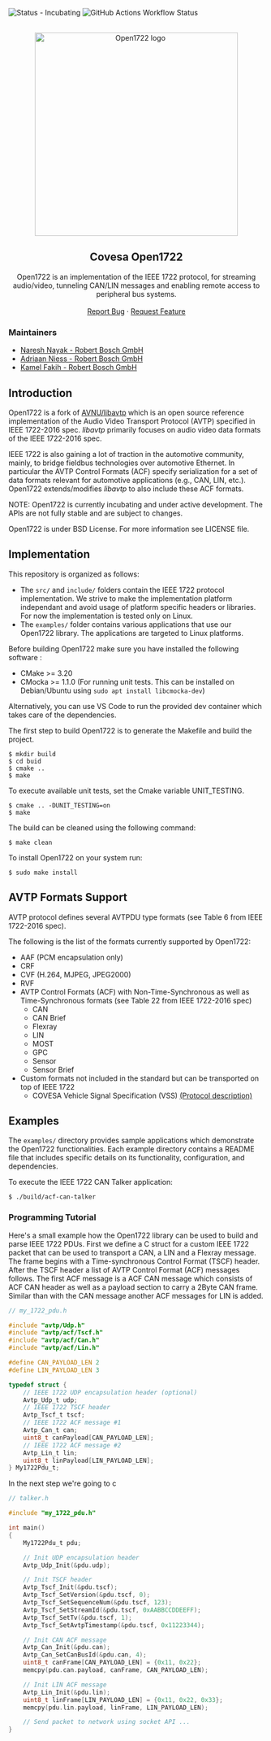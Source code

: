 ![Status - Incubating](https://img.shields.io/static/v1?label=Status&message=Incubating&color=FEFF3A&style=for-the-badge)
![GitHub Actions Workflow Status](https://img.shields.io/github/actions/workflow/status/COVESA/Open1722/build-all.yml?branch=main&style=for-the-badge)



<a name="readme-top"></a>

<!-- PROJECT LOGO -->
<br />
<div align="center">
  <a href="https://github.com/COVESA/Open1722">
    <img src="./logo/open1722logo.png" alt="Open1722 logo" width="400px">
  </a>

<h2 align="center">Covesa Open1722</h2>

  <p align="center">
    Open1722  is an implementation of the IEEE 1722 protocol, for streaming audio/video, tunneling CAN/LIN messages and enabling remote access to peripheral bus systems.
    <br />
    <br />
    <a href="https://github.com/COVESA/Open1722/issues">Report Bug</a>
    ·
    <a href="https://github.com/COVESA/Open1722/issues">Request Feature</a>
    </p>
</div>


### Maintainers

* [Naresh Nayak - Robert Bosch GmbH](https://github.com/nayakned)
* [Adriaan Niess - Robert Bosch GmbH](https://github.com/adriaan-niess)
* [Kamel Fakih - Robert Bosch GmbH](https://github.com/kamelfakihh/)

## Introduction

Open1722 is a fork of [AVNU/libavtp](https://github.com/Avnu/libavtp) which is an open source reference implementation of the Audio Video Transport Protocol (AVTP) specified in IEEE 1722-2016 spec. _libavtp_ primarily focuses on audio video data formats of the IEEE 1722-2016 spec.

IEEE 1722 is also gaining a lot of traction in the automotive community, mainly, to bridge fieldbus technologies over automotive Ethernet. In particular the AVTP Control Formats (ACF) specify serialization for a set of data formats relevant for automotive applications (e.g., CAN, LIN, etc.). Open1722 extends/modifies _libavtp_ to also include these ACF formats.

NOTE: Open1722 is currently incubating and under active development. The APIs are not fully stable and are subject to changes.

Open1722 is under BSD License. For more information see LICENSE file.

## Implementation

This repository is organized as follows:
- The `src/` and `include/` folders contain the IEEE 1722 protocol implementation. We strive to make the implementation platform independant and avoid usage of platform specific headers or libraries. For now the implementation is tested only on Linux.
- The `examples/` folder contains various applications that use our Open1722 library. The applications are targeted to Linux platforms.

Before building Open1722 make sure you have installed the following software :
* CMake >= 3.20
* CMocka >= 1.1.0 (For running unit tests. This can be installed on Debian/Ubuntu using ```sudo apt install libcmocka-dev```)

Alternatively, you can use VS Code to run the provided dev container which takes care of the dependencies.

The first step to build Open1722 is to generate the Makefile and build the project.
```
$ mkdir build
$ cd buid
$ cmake ..
$ make
```

To execute available unit tests, set the Cmake variable UNIT_TESTING.
```
$ cmake .. -DUNIT_TESTING=on
$ make
```

The build can be cleaned using the following command:
```
$ make clean
```

To install Open1722 on your system run:
```
$ sudo make install
```

## AVTP Formats Support

AVTP protocol defines several AVTPDU type formats (see Table 6 from IEEE 1722-2016 spec).

The following is the list of the formats currently supported by Open1722:
 - AAF (PCM encapsulation only)
 - CRF
 - CVF (H.264, MJPEG, JPEG2000)
 - RVF
 - AVTP Control Formats (ACF) with Non-Time-Synchronous as well as Time-Synchronous formats (see Table 22 from IEEE 1722-2016 spec)
    - CAN
    - CAN Brief
    - Flexray
    - LIN
    - MOST
    - GPC
    - Sensor
    - Sensor Brief
  - Custom formats not included in the standard but can be transported on top of IEEE 1722
    - COVESA Vehicle Signal Specification (VSS) [(Protocol description)](./examples/acf-vss/protocol_description/acf-vss.md)

## Examples

The `examples/` directory provides sample applications which demonstrate the Open1722 functionalities. Each example directory contains a README file that includes specific details on its functionality, configuration, and dependencies.

To execute the IEEE 1722 CAN Talker application:
```
$ ./build/acf-can-talker
```

### Programming Tutorial

Here's a small example how the Open1722 library can be used to build and parse IEEE 1722 PDUs. First we define a C struct for a custom IEEE 1722 packet that can be used to transport a CAN, a LIN and a Flexray message. The frame begins with a Time-synchronous Control Format (TSCF) header. After the TSCF header a list of AVTP Control Format (ACF) messages follows. The first ACF message is a ACF CAN message which consists of ACF CAN header as well as a payload section to carry a 2Byte CAN frame. Similar than with the CAN message another ACF messages for LIN is added.

``` C
// my_1722_pdu.h

#include "avtp/Udp.h"
#include "avtp/acf/Tscf.h"
#include "avtp/acf/Can.h"
#include "avtp/acf/Lin.h"

#define CAN_PAYLOAD_LEN 2
#define LIN_PAYLOAD_LEN 3

typedef struct {
    // IEEE 1722 UDP encapsulation header (optional)
    Avtp_Udp_t udp;
    // IEEE 1722 TSCF header
    Avtp_Tscf_t tscf;
    // IEEE 1722 ACF message #1
    Avtp_Can_t can;
    uint8_t canPayload[CAN_PAYLOAD_LEN];
    // IEEE 1722 ACF message #2
    Avtp_Lin_t lin;
    uint8_t linPayload[LIN_PAYLOAD_LEN];
} My1722Pdu_t;
```

In the next step we're going to c

``` C
// talker.h

#include "my_1722_pdu.h"

int main()
{
    My1722Pdu_t pdu;

    // Init UDP encapsulation header
    Avtp_Udp_Init(&pdu.udp);

    // Init TSCF header
    Avtp_Tscf_Init(&pdu.tscf);
    Avtp_Tscf_SetVersion(&pdu.tscf, 0);
    Avtp_Tscf_SetSequenceNum(&pdu.tscf, 123);
    Avtp_Tscf_SetStreamId(&pdu.tscf, 0xAABBCCDDEEFF);
    Avtp_Tscf_SetTv(&pdu.tscf, 1);
    Avtp_Tscf_SetAvtpTimestamp(&pdu.tscf, 0x11223344);

    // Init CAN ACF message
    Avtp_Can_Init(&pdu.can);
    Avtp_Can_SetCanBusId(&pdu.can, 4);
    uint8_t canFrame[CAN_PAYLOAD_LEN] = {0x11, 0x22};
    memcpy(pdu.can.payload, canFrame, CAN_PAYLOAD_LEN);

    // Init LIN ACF message
    Avtp_Lin_Init(&pdu.lin);
    uint8_t linFrame[LIN_PAYLOAD_LEN] = {0x11, 0x22, 0x33};
    memcpy(pdu.lin.payload, linFrame, LIN_PAYLOAD_LEN);

    // Send packet to network using socket API ...
}
```
